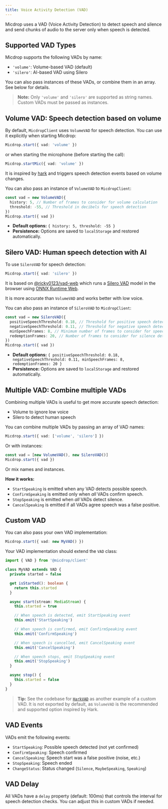 ```yaml
---
title: Voice Activity Detection (VAD)
---
```


Micdrop uses a VAD (Voice Activity Detection) to detect speech and silence and send chunks of audio to the server only when speech is detected.

## Supported VAD Types

Micdrop supports the following VADs by name:

- `'volume'`: Volume-based VAD (default)
- `'silero'`: AI-based VAD using Silero

You can also pass instances of these VADs, or combine them in an array. See below for details.

> **Note:** Only `'volume'` and `'silero'` are supported as string names. Custom VADs must be passed as instances.

## Volume VAD: Speech detection based on volume

By default, `MicdropClient` uses `VolumeVAD` for speech detection. You can use it explicitly when starting Micdrop:

```typescript
Micdrop.start({ vad: 'volume' })
```

or when starting the microphone (before starting the call):

```typescript
Micdrop.startMic({ vad: 'volume' })
```

It is inspired by [hark](https://github.com/otalk/hark) and triggers speech detection events based on volume changes.

You can also pass an instance of `VolumeVAD` to `MicdropClient`:

```typescript
const vad = new VolumeVAD({
  history: 5, // Number of frames to consider for volume calculation
  threshold: -55, // Threshold in decibels for speech detection
})
Micdrop.start({ vad })
```

- **Default options:** `{ history: 5, threshold: -55 }`
- **Persistence:** Options are saved to `localStorage` and restored automatically.

## Silero VAD: Human speech detection with AI

To use `SileroVAD` for speech detection:

```typescript
Micdrop.start({ vad: 'silero' })
```

It is based on [@ricky0123/vad-web](https://github.com/ricky0123/vad) which runs a [Silero VAD](https://github.com/snakers4/silero-vad) model in the browser using [ONNX Runtime Web](https://github.com/microsoft/onnxruntime/tree/main/js/web).

It is more accurate than `VolumeVAD` and works better with low voice.

You can also pass an instance of `SileroVAD` to `MicdropClient`:

```typescript
const vad = new SileroVAD({
  positiveSpeechThreshold: 0.18, // Threshold for positive speech detection
  negativeSpeechThreshold: 0.11, // Threshold for negative speech detection
  minSpeechFrames: 8, // Minimum number of frames to consider for speech detection
  redemptionFrames: 20, // Number of frames to consider for silence detection
})
Micdrop.start({ vad })
```

- **Default options:** `{ positiveSpeechThreshold: 0.18, negativeSpeechThreshold: 0.11, minSpeechFrames: 8, redemptionFrames: 20 }`
- **Persistence:** Options are saved to `localStorage` and restored automatically.

## Multiple VAD: Combine multiple VADs

Combining multiple VADs is useful to get more accurate speech detection:

- Volume to ignore low voice
- Silero to detect human speech

You can combine multiple VADs by passing an array of VAD names:

```typescript
Micdrop.start({ vad: ['volume', 'silero'] })
```

Or with instances:

```typescript
const vad = [new VolumeVAD(), new SileroVAD()]
Micdrop.start({ vad })
```

Or mix names and instances.

**How it works:**

- `StartSpeaking` is emitted when any VAD detects possible speech.
- `ConfirmSpeaking` is emitted only when _all_ VADs confirm speech.
- `StopSpeaking` is emitted when _all_ VADs detect silence.
- `CancelSpeaking` is emitted if all VADs agree speech was a false positive.

## Custom VAD

You can also pass your own VAD implementation:

```typescript
Micdrop.start({ vad: new MyVAD() })
```

Your VAD implementation should extend the `VAD` class:

```typescript
import { VAD } from '@micdrop/client'

class MyVAD extends VAD {
  private started = false

  get isStarted(): boolean {
    return this.started
  }

  async start(stream: MediaStream) {
    this.started = true

    // When speech is detected, emit StartSpeaking event
    this.emit('StartSpeaking')

    // When speech is confirmed, emit ConfirmSpeaking event
    this.emit('ConfirmSpeaking')

    // When speech is cancelled, emit CancelSpeaking event
    this.emit('CancelSpeaking')

    // When speech stops, emit StopSpeaking event
    this.emit('StopSpeaking')
  }

  async stop() {
    this.started = false
  }
}
```

> **Tip:** See the codebase for [`HarkVAD`](../src/audio/vad/HarkVAD.ts) as another example of a custom VAD. It is not exported by default, as `VolumeVAD` is the recommended and supported option inspired by Hark.

## VAD Events

VADs emit the following events:

- `StartSpeaking`: Possible speech detected (not yet confirmed)
- `ConfirmSpeaking`: Speech confirmed
- `CancelSpeaking`: Speech start was a false positive (noise, etc.)
- `StopSpeaking`: Speech ended
- `ChangeStatus`: Status changed (`Silence`, `MaybeSpeaking`, `Speaking`)

## VAD Delay

All VADs have a `delay` property (default: 100ms) that controls the interval for speech detection checks. You can adjust this in custom VADs if needed.

